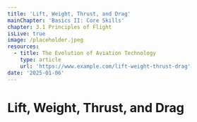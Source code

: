 ```yaml
---
title: 'Lift, Weight, Thrust, and Drag'
mainChapter: 'Basics II: Core Skills'
chapter: 3.1 Principles of Flight
isLive: true
image: /placeholder.jpeg
resources:
  - title: The Evolution of Aviation Technology
    type: article
    url: 'https://www.example.com/lift-weight-thrust-drag'
date: '2025-01-06'
---
```


# Lift, Weight, Thrust, and Drag
